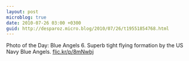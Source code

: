 ```yaml
---
layout: post
microblog: true
date: 2010-07-26 03:00 +0300
guid: http://desparoz.micro.blog/2010/07/26/t19551854768.html
---
```

Photo of the Day: Blue Angels 6. Superb tight flying formation by the US Navy Blue Angels. [flic.kr/p/8mNwbj](http://flic.kr/p/8mNwbj)
